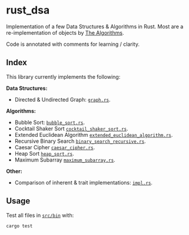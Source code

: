 # rust_dsa

Implementation of a few Data Structures & Algorithms in Rust. Most are a re-implementation of objects by [The Algorithms](https://github.com/TheAlgorithms/Rust).

Code is annotated with comments for learning / clarity.

## Index

This library currently implements the following:

**Data Structures:**

* Directed & Undirected Graph: [`graph.rs`](https://github.com/hamishgibbs/rust_dsa/blob/main/src/bin/graph.rs).  

**Algorithms:**

* Bubble Sort: [`bubble_sort.rs`](https://github.com/hamishgibbs/rust_dsa/blob/main/src/bin/bubble_sort.rs).  
* Cocktail Shaker Sort [`cocktail_shaker_sort.rs`](https://github.com/hamishgibbs/rust_dsa/blob/main/src/bin/cocktail_shaker_sort.rs).  
* Extended Euclidean Algorithm [`extended_euclidean_algorithm.rs`](https://github.com/hamishgibbs/rust_dsa/blob/main/src/bin/extended_euclidean_algorithm.rs).  
* Recursive Binary Search [`binary_search_recursive.rs`](https://github.com/hamishgibbs/rust_dsa/blob/main/src/bin/binary_search_recursive.rs).  
* Caesar Cipher [`caesar_cipher.rs`](https://github.com/hamishgibbs/rust_dsa/blob/main/src/bin/caesar_cipher.rs).  
* Heap Sort [`heap_sort.rs`](https://github.com/hamishgibbs/rust_dsa/blob/main/src/bin/heap_sort.rs).  
* Maximum Subarray [`maximum_subarray.rs`](https://github.com/hamishgibbs/rust_dsa/blob/main/src/bin/maximum_subarray.rs).  

**Other:**

* Comparison of inherent & trait implementations: [`impl.rs`](https://github.com/hamishgibbs/rust_dsa/blob/main/src/bin/impl.rs).  

## Usage

Test all files in [`src/bin`](https://github.com/hamishgibbs/rust_dsa/tree/main/src/bin) with:

```{shell}
cargo test
```
